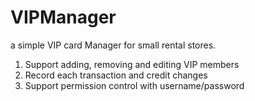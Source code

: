 # VIPManager
a simple VIP card Manager for small rental stores.
1. Support adding, removing and editing VIP members
2. Record each transaction and credit changes
3. Support permission control with username/password 
